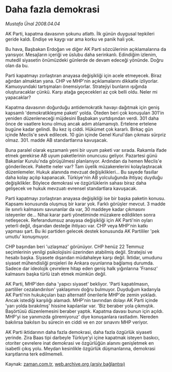 # Daha fazla demokrasi

*Mustafa Ünal 2008.04.04*

<tr><td class="metin" colspan="2" style="padding-top: 20px; padding-left: 5px; padding-right: 10px;">AK Parti, kapatma davasının şokunu atlattı. İlk günün duygusal tepkileri geride kaldı. Endişe ve kaygı var ama korku ve panik hali yok.</td></tr><tr><td class="metin" colspan="2" style="padding-top: 20px; padding-left: 5px; padding-right: 10px;"><p>Bu hava, Başbakan Erdoğan ve diğer AK Parti sözcülerinin açıklamalarına da yansıyor. Mesajların içeriği ve üslubu daha serinkanlı. Edindiğim izlenim, mutedil siyasetin önümüzdeki günlerde de devam edeceği yönünde. Doğru olan da bu. 
<p>Parti kapatmayı zorlaştıran anayasa değişikliği için acele etmeyecek. Biraz ağırdan almaktan yana. CHP ve MHP'nin açıklamalarını dikkatle izliyorlar. Kamuoyundaki tartışmaları önemsiyorlar. Stratejiyi bunların ışığında oluşturacaklar çünkü. Karşı atağa geçecekleri az çok belli oldu. Neler mi yapacaklar? 
<p>Kapatma davasının doğurduğu antidemokratik havayı dağıtmak için geniş kapsamlı 'demokratikleşme paketi' yolda. Öteden beri çok konuşulan 301'in yeniden düzenleneceği müjdesini Başbakan yurtdışından verdi. 301 daha önce de vaatlere konu olmuş ancak adım atılamamıştı. Ertelene ertelene bugüne kadar gelindi. Bu kez iş ciddi. Hükümet çok kararlı. Birkaç gün içinde Meclis'e sevk edilecek. 10 gün içinde Genel Kurul'dan çıkması sürpriz olmaz. 301. madde AB standartlarına kavuşacak. 
<p>Buna paralel olarak eşzamanlı yeni bir uyum paketi var sırada. Rakamla ifade etmek gerekirse AB uyum paketlerinin onuncusu geliyor. Pazartesi günü Bakanlar Kurulu'nda görüşülmesi planlanıyor. Ardından da hemen Meclis'e gönderilecek. Pakette neler var? Tam üyelik müzakerelerini kolaylaştıracak düzenlemeler. Hukuk alanında mevzuat değişiklikleri... Bu sayede fasıllar daha kolay açılıp kapanacak. Türkiye'nin AB yolculuğunda ihtiyaç duyduğu değişiklikler. Böylece demokrasi ve özgürlüklerin sahası biraz daha gelişecek ve hukuk mevzuatı evrensel standartlara kavuşacak. 
<p>Parti kapatmayı zorlaştıran anayasa değişikliği ise bir başka paketin konusu. Kapsamı konusunda oluşmuş bir karar yok. Farklı görüşler mevcut. 3 madde ile sınırlı kalmasını savunanlar da var, 30 maddeye kadar çıkmasını isteyenler de... Nihai karar parti yönetiminde müzakere edildikten sonra netleşecek. Referandumsuz anayasa değişikliği için AK Parti'nin oyları yeterli değil, dışarıdan desteğe ihtiyacı var. CHP veya MHP'nin katkı yapması şart. Bu iki partiden gelecek destek konusunda AK Partililer 'pek umutlu' konuşmuyor. 
<p>CHP başından beri 'uzlaşmaz' görünüyor. CHP henüz 22 Temmuz seçimlerinin yenilgi psikolojisini üzerinden atabilmiş değil. Stratejisi ve hesabı başka. Siyasete dışarıdan müdahaleye karşı değil. İktidar, umudunu siyaset mühendisliği projeleri ile Ankara oyunlarına bağlamış durumda. Sadece dar ideolojik çevrelere hitap eden geniş halk yığınlarına 'Fransız' kalmasını başka türlü izah etmek mümkün değil. 
<p>AK Parti, MHP'den daha 'yapıcı siyaset' bekliyor. 'Parti kapatılmasın, partililer cezalandırılsın' yaklaşımını doğru bulmuyor. Duyduğum kadarıyla AK Parti'nin hukukçuları bazı alternatif önerilerle MHP'de zemin yokladı. Ancak istediği karşılığı alamadı. MHP'nin tavrından dolayı AK Parti içinde 'yarı yolda bırakılmış' hissine kapılanlar var. 'Biz beraber yola çıkmıştık. Başörtüsü düzenlemesini beraber yaptık. Kapatma davası bunun için açıldı. MHP'yi ise yanımızda göremiyoruz' diye konuşanlara rastladım. Nereden bakılırsa bakılsın bu sürecin en ciddi ve en zor sınavını MHP veriyor. 
<p>AK Parti iktidarının daha fazla demokrasi, daha fazla özgürlük siyaseti yerinde. Zira Baas tipi darbeyle Türkiye'yi içine kapatmak isteyen baskıcı, otoriter çevrelere inat demokrasi ve özgürlüğün alanını genişletmek en isabetli çıkış yolu. Meydan kesinlikle özgürlük düşmanlarına, demokrasi karşıtlarına terk edilmemeli.<br/></p></p></p></p></p></p></p></p></td></tr>

Kaynak: [zaman.com.tr](http://zaman.com.tr/yazar.do?yazino=673118), [web.archive.org (arşiv bağlantısı)](http://web.archive.org/web/20080610010604/http://www.zaman.com.tr:80/yazar.do?yazino=673118)
